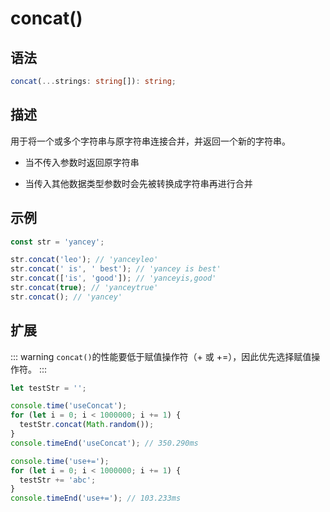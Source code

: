 # concat()

## 语法

```ts
concat(...strings: string[]): string;
```

## 描述

用于将一个或多个字符串与原字符串连接合并，并返回一个新的字符串。

- 当不传入参数时返回原字符串

- 当传入其他数据类型参数时会先被转换成字符串再进行合并

## 示例

```js
const str = 'yancey';

str.concat('leo'); // 'yanceyleo'
str.concat(' is', ' best'); // 'yancey is best'
str.concat(['is', 'good']); // 'yanceyis,good'
str.concat(true); // 'yanceytrue'
str.concat(); // 'yancey'
```

## 扩展

::: warning
`concat()`的性能要低于赋值操作符（+ 或 +=），因此优先选择赋值操作符。
:::

```js
let testStr = '';

console.time('useConcat');
for (let i = 0; i < 1000000; i += 1) {
  testStr.concat(Math.random());
}
console.timeEnd('useConcat'); // 350.290ms

console.time('use+=');
for (let i = 0; i < 1000000; i += 1) {
  testStr += 'abc';
}
console.timeEnd('use+='); // 103.233ms
```
